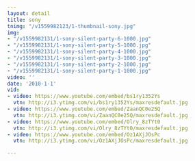 ```yaml
---
layout: detail
title: sony
tnimg: "/v1559982123/1-thumbnail-sony.jpg"
img:
- "/v1559982131/1-sony-silent-party-6-1000.jpg"
- "/v1559982131/1-sony-silent-party-5-1000.jpg"
- "/v1559982131/1-sony-silent-party-4-1000.jpg"
- "/v1559982131/1-sony-silent-party-3-1000.jpg"
- "/v1559982131/1-sony-silent-party-2-1000.jpg"
- "/v1559982131/1-sony-silent-party-1-1000.jpg"
video: ''
date: '2010-1-1'
vid:
- video: https://www.youtube.com/embed/bs1ry1352Ys
  vtn: http://i3.ytimg.com/vi/bs1ry1352Ys/maxresdefault.jpg
- video: https://www.youtube.com/embed/ZaanQC0e25Q
  vtn: http://i3.ytimg.com/vi/ZaanQC0e25Q/maxresdefault.jpg
- video: https://www.youtube.com/embed/Olry_8zTYt0
  vtn: http://i3.ytimg.com/vi/Olry_8zTYt0/maxresdefault.jpg
- video: https://www.youtube.com/embed/Oz1AXjJOsPc
  vtn: http://i3.ytimg.com/vi/Oz1AXjJOsPc/maxresdefault.jpg

---
```

